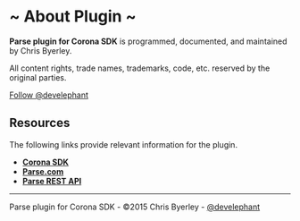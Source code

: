 # ~ About Plugin ~

__Parse plugin for Corona SDK__ is programmed, documented, and maintained by Chris Byerley.

All content rights, trade names, trademarks, code, etc. reserved by the original parties.

<a href="https://twitter.com/develephant" class="twitter-follow-button" data-show-count="false" data-size="large">Follow @develephant</a>
<script>!function(d,s,id){var js,fjs=d.getElementsByTagName(s)[0],p=/^http:/.test(d.location)?'http':'https';if(!d.getElementById(id)){js=d.createElement(s);js.id=id;js.src=p+'://platform.twitter.com/widgets.js';fjs.parentNode.insertBefore(js,fjs);}}(document, 'script', 'twitter-wjs');</script>

## Resources

The following links provide relevant information for the plugin.

* __[Corona SDK](http://coronalabs.com)__
* __[Parse.com](http://parse.com)__
* __[Parse REST API](https://www.parse.com/docs/rest/guide)__

---

Parse plugin for Corona SDK - &copy;2015 Chris Byerley - [@develephant](https://twitter.com/develephant)
